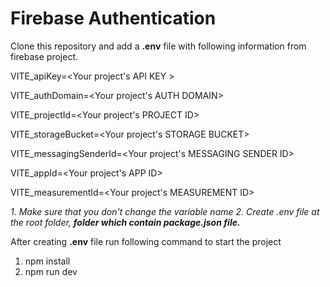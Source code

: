 # Firebase Authentication

Clone this repository and add a **.env** file with following information from firebase project.

VITE_apiKey=<Your project's API KEY >

VITE_authDomain=<Your project's AUTH DOMAIN>

VITE_projectId=<Your project's PROJECT ID>

VITE_storageBucket=<Your project's STORAGE BUCKET>

VITE_messagingSenderId=<Your project's MESSAGING SENDER ID>

VITE_appId=<Your project's APP ID>

VITE_measurementId=<Your project's MEASUREMENT ID>

_1. Make sure that you don't change the variable name_
_2. Create .env file at the root folder, **folder which contain package.json file.**_

After creating **.env** file run following command to start the project

1. npm install
2. npm run dev
